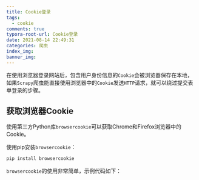 ```yaml
---
title: Cookie登录
tags:
  - cookie
comments: true
typora-root-url: Cookie登录
date: 2021-08-14 22:49:31
categories: 爬虫
index_img:
banner_img:
---
```


在使用浏览器登录网站后，包含用户身份信息的`Cookie`会被浏览器保存在本地，如果`Scrapy`爬虫能直接使用浏览器中的`Cookie`发送`HTTP`请求，就可以绕过提交表单登录的步骤。

## 获取浏览器Cookie

使用第三方Python库`browsercookie`可以获取Chrome和Firefox浏览器中的Cookie。

使用pip安装`browsercookie`：

```python
pip install browsercookie
```

`browsercookie`的使用非常简单，示例代码如下：

```python
```







[//]:#(设置表格整体居中显示)
<style>
    table
    {
        margin: auto;
        font-size: 80%;
    }
</style>


